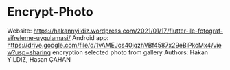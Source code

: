 # Encrypt-Photo
Website: https://hakannyildiz.wordpress.com/2021/01/17/flutter-ile-fotograf-sifreleme-uygulamasi/
Android app: https://drive.google.com/file/d/1vAMEJcs40jqzhVBf4587x29eBiPkcMx4/view?usp=sharing
encryption selected photo from gallery
Authors: Hakan YILDIZ, Hasan ÇAHAN
